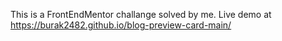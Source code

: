 This is a FrontEndMentor challange solved by me.
Live demo at https://burak2482.github.io/blog-preview-card-main/
